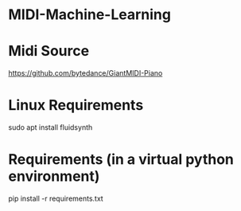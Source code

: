 # MIDI-Machine-Learning


# Midi Source
https://github.com/bytedance/GiantMIDI-Piano


# Linux Requirements
sudo apt install fluidsynth


# Requirements (in a virtual python environment)
pip install -r requirements.txt